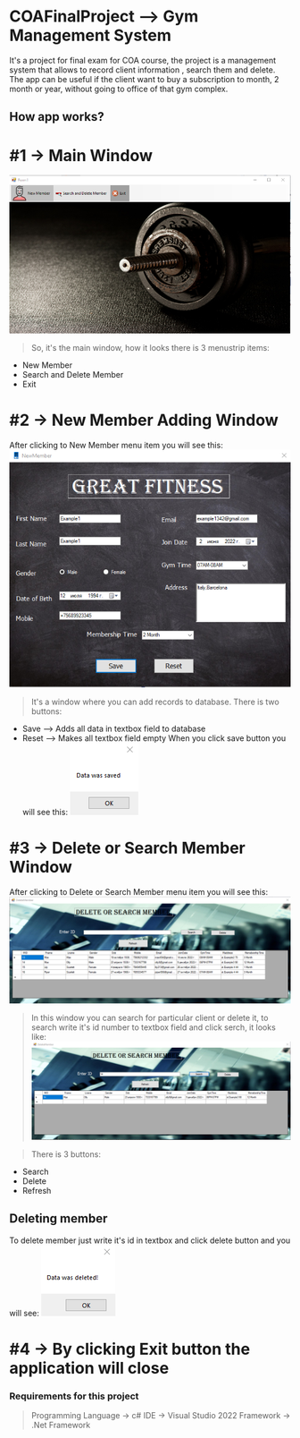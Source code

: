 # COAFinalProject --> Gym Management System

It's a project for final exam for COA course, the project  is a management system that allows to record client information , search them and delete. The app can be useful if the client want to buy a subscription to month, 2 month or year, without going to office of that gym complex. 
## How app works?

# #1 -> Main Window
![Main Window](https://github.com/kngg5/COAFinalProject/blob/main/screenshots/Main%20window.png)
> So, it's the main window, how it looks there is 3 menustrip items:
- New Member
- Search and Delete Member
- Exit

# #2 -> New Member Adding Window 

After clicking to  New Member menu item you will see this:
![Main Window](https://github.com/kngg5/COAFinalProject/blob/main/screenshots/creating%20record.png)
> It's a window where you can add records to database. There is two buttons:
- Save --> Adds all data in textbox field to database
- Reset --> Makes all textbox field empty
When you click save button you will see this:
![Main Window](https://github.com/kngg5/COAFinalProject/blob/main/screenshots/saved%20data.png)


# #3 -> Delete or Search Member Window
After clicking to Delete or Search Member menu item you will see this:
![Main Window](https://github.com/kngg5/COAFinalProject/blob/main/screenshots/delete%20or%20search%20member.png)
> In this window you can search for particular client or delete it, to search write it's id number to textbox field and click serch, it looks like:
![Main Window](https://github.com/kngg5/COAFinalProject/blob/main/screenshots/searching%20data.png)

> There is 3 buttons:
- Search
- Delete
- Refresh


## Deleting member
To delete member just write it's id in textbox and click delete button and you will see:
![Main Window](https://github.com/kngg5/COAFinalProject/blob/main/screenshots/delete%20data.png)


# #4 -> By clicking Exit button the application will close

### Requirements for this project
> Programming Language -> c#
> IDE -> Visual Studio 2022
> Framework -> .Net Framework

